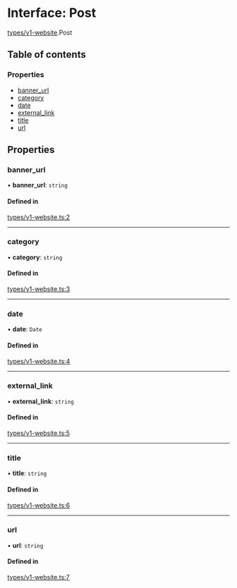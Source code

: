 # Interface: Post

[types/v1-website](../modules/types_v1_website.md).Post

## Table of contents

### Properties

- [banner\_url](types_v1_website.Post.md#banner_url)
- [category](types_v1_website.Post.md#category)
- [date](types_v1_website.Post.md#date)
- [external\_link](types_v1_website.Post.md#external_link)
- [title](types_v1_website.Post.md#title)
- [url](types_v1_website.Post.md#url)

## Properties

### banner\_url

• **banner\_url**: `string`

#### Defined in

[types/v1-website.ts:2](https://github.com/jameslinimk/unofficial-valorant-api/blob/fe67431/package/src/types/v1-website.ts#L2)

___

### category

• **category**: `string`

#### Defined in

[types/v1-website.ts:3](https://github.com/jameslinimk/unofficial-valorant-api/blob/fe67431/package/src/types/v1-website.ts#L3)

___

### date

• **date**: `Date`

#### Defined in

[types/v1-website.ts:4](https://github.com/jameslinimk/unofficial-valorant-api/blob/fe67431/package/src/types/v1-website.ts#L4)

___

### external\_link

• **external\_link**: `string`

#### Defined in

[types/v1-website.ts:5](https://github.com/jameslinimk/unofficial-valorant-api/blob/fe67431/package/src/types/v1-website.ts#L5)

___

### title

• **title**: `string`

#### Defined in

[types/v1-website.ts:6](https://github.com/jameslinimk/unofficial-valorant-api/blob/fe67431/package/src/types/v1-website.ts#L6)

___

### url

• **url**: `string`

#### Defined in

[types/v1-website.ts:7](https://github.com/jameslinimk/unofficial-valorant-api/blob/fe67431/package/src/types/v1-website.ts#L7)
